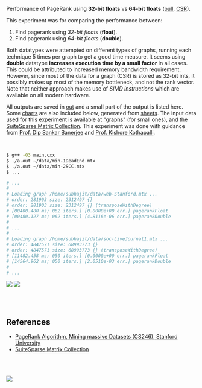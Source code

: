 Performance of PageRank using **32-bit floats** vs **64-bit floats** ([pull], [CSR]).

This experiment was for comparing the performance between:
1. Find pagerank using *32-bit floats* (**float**).
2. Find pagerank using *64-bit floats* (**double**).

Both datatypes were attempted on different types of graphs, running each
technique 5 times per graph to get a good time measure. It seems using
**double** datatype **increases execution time by a small factor** in all cases.
This could be attributed to increased memory bandwidth requirement. However,
since most of the data for a graph (CSR) is stored as 32-bit ints, it possibly
makes up most of the memory bottleneck, and not the rank vector. Note that
neither approach makes use of *SIMD instructions* which are available on all
modern hardware.

All outputs are saved in [out](out/) and a small part of the output is listed
here. Some [charts] are also included below, generated from [sheets]. The input
data used for this experiment is available at ["graphs"] (for small ones), and
the [SuiteSparse Matrix Collection]. This experiment was done with guidance
from [Prof. Dip Sankar Banerjee] and [Prof. Kishore Kothapalli].

<br>

```bash
$ g++ -O3 main.cxx
$ ./a.out ~/data/min-1DeadEnd.mtx
$ ./a.out ~/data/min-2SCC.mtx
$ ...

# ...
#
# Loading graph /home/subhajit/data/web-Stanford.mtx ...
# order: 281903 size: 2312497 {}
# order: 281903 size: 2312497 {} (transposeWithDegree)
# [00400.480 ms; 062 iters.] [0.0000e+00 err.] pagerankFloat
# [00480.127 ms; 062 iters.] [4.8116e-06 err.] pagerankDouble
#
# ...
#
# Loading graph /home/subhajit/data/soc-LiveJournal1.mtx ...
# order: 4847571 size: 68993773 {}
# order: 4847571 size: 68993773 {} (transposeWithDegree)
# [11482.458 ms; 050 iters.] [0.0000e+00 err.] pagerankFloat
# [14564.962 ms; 050 iters.] [2.0510e-03 err.] pagerankDouble
#
# ...
```

[![](https://i.imgur.com/BlQlw5h.png)][sheets]
[![](https://i.imgur.com/Qiwx1Wa.png)][sheets]

<br>
<br>


## References

- [PageRank Algorithm, Mining massive Datasets (CS246), Stanford University](https://www.youtube.com/watch?v=ke9g8hB0MEo)
- [SuiteSparse Matrix Collection]

<br>
<br>

[![](https://i.imgur.com/wmbbEzJ.jpg)](https://www.youtube.com/watch?v=rKv_l1RnSqs)

[Prof. Dip Sankar Banerjee]: https://sites.google.com/site/dipsankarban/
[Prof. Kishore Kothapalli]: https://cstar.iiit.ac.in/~kkishore/
[SuiteSparse Matrix Collection]: https://suitesparse-collection-website.herokuapp.com
["graphs"]: https://github.com/puzzlef/graphs
[pull]: https://github.com/puzzlef/pagerank-push-vs-pull
[CSR]: https://github.com/puzzlef/pagerank-class-vs-csr
[charts]: https://photos.app.goo.gl/tPd6r5AqbrDbAKscA
[sheets]: https://docs.google.com/spreadsheets/d/11HIFInVml1sxBE86kQadxnVU7rlGBDjrxeFzJSMFmIM/edit?usp=sharing
